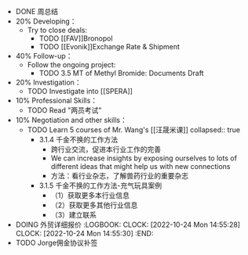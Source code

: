 - DONE 周总结
- 20% Developing：
	- Try to close deals:
		- TODO [[FAV]]Bronopol
		- TODO [[Evonik]]Exchange Rate & Shipment
- 40% Follow-up：
	- Follow the ongoing project:
		- TODO 3.5 MT of Methyl Bromide: Documents Draft
- 20% Investigation：
	- TODO Investigate into [[SPERA]]
- 10% Professional Skills：
	- TODO Read "两员考试"
- 10% Negotiation and other skills：
	- TODO Learn 5 courses of Mr. Wang's [[汪晟米课]]
	  collapsed:: true
		- 3.1.4 千金不换的工作方法
			- 跨行业交流，促进本行业工作的完善
			- We can increase insights by exposing ourselves to lots of different ideas that might help us with new connections
			- 方法：看行业杂志，了解兽药行业的重要杂志
		- 3.1.5 千金不换的工作方法-充气玩具案例
			- （1）获取更多本行业信息
			- （2）获取更多其他行业信息
			- （3）建立联系
- DOING 外贸详细报价
  :LOGBOOK:
  CLOCK: [2022-10-24 Mon 14:55:28]
  CLOCK: [2022-10-24 Mon 14:55:30]
  :END:
- TODO Jorge佣金协议补签